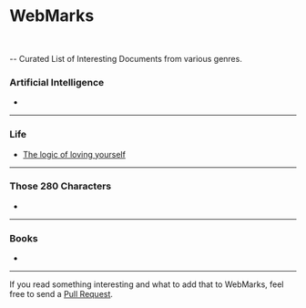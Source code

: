 # WebMarks
<br> 

-- Curated List of Interesting Documents from various genres.

### Artificial Intelligence

-

<hr>

### Life

- [The logic of loving yourself](https://www.ted.com/playlists/465/the_logic_of_loving_yourself)

<hr>

### Those 280 Characters

- 

<hr>

### Books

-

<hr>


If you read something interesting and what to add that to WebMarks, feel free to send a [Pull Request](https://github.com/Dharamsitejas/WebMarks/pulls). 
